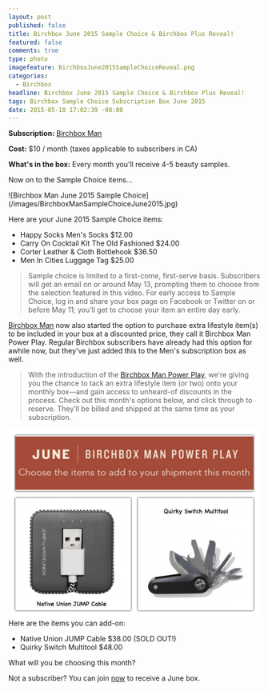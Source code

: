 ```yaml
---
layout: post
published: false
title: Birchbox June 2015 Sample Choice & Birchbox Plus Reveal!
featured: false
comments: true
type: photo
imagefeature: BirchboxJune2015SampleChoiceReveal.png
categories: 
  - Birchbox
headline: Birchbox June 2015 Sample Choice & Birchbox Plus Reveal!
tags: Birchbox Sample Choice Subscription Box June 2015
date: 2015-05-18 17:02:39 -08:00
---
```


<p><b>Subscription:</b> <a href="https://www.birchbox.com/invite/whatsupmailbox">Birchbox Man</a></p>
<p><b>Cost:</b> $10 / month (taxes applicable to subscribers in CA)</p>
<p><b>What's in the box:</b> Every month you'll receive 4-5 beauty samples.</p>

<p>Now on to the Sample Choice items...</p>
![Birchbox Man June 2015 Sample Choice](/images/BirchboxManSampleChoiceJune2015.jpg)

Here are your June 2015 Sample Choice items:
<ul><li>Happy Socks Men's Socks $12.00</li>
<li>Carry On Cocktail Kit The Old Fashioned $24.00</li>
<li>Corter Leather & Cloth Bottlehook $36.50</li>
<li>Men In Cities Luggage Tag $25.00</li>
</ul>

<p><blockquote>Sample choice is limited to a first-come, first-serve basis. Subscribers will get an email on or around May 13, prompting them to choose from the selection featured in this video. For early access to Sample Choice, log in and share your box page on Facebook or Twitter on or before May 11; you’ll get to choose your item an entire day early.</blockquote></p>

<p><a href="https://www.birchbox.com/invite/whatsupmailbox">Birchbox Man</a> now also started the option to purchase extra lifestyle item(s) to be included in your box at a discounted price, they call it Birchbox Man Power Play. Regular Birchbox subscribers have already had this option for awhile now, but they've just added this to the Men's subscription box as well.</p>

<p><blockquote>With the introduction of the <a href="https://www.birchbox.com/men/promo/birchbox-man-power-play">Birchbox Man Power Play</a>, we're giving you the chance to tack an extra lifestyle item (or two) onto your monthly box—and gain access to unheard-of discounts in the process. Check out this month's options below, and click through to reserve. They’ll be billed and shipped at the same time as your subscription.</blockquote></p>

![Birchbox Man June 2015 Power Play](/images/BirchboxManPowerPlayJune2015.jpg)
Here are the items you can add-on:
<ul><li>Native Union JUMP Cable $38.00 (SOLD OUT!)</li>
<li>Quirky Switch Multitool $48.00</li>
</ul>

<p>What will you be choosing this month?</p>

Not a subscriber? You can join <a href="https://www.birchbox.com/invite/whatsupmailbox">now</a> to receive a June box.
